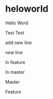 # heloworld
Hello Word

Test Test

add new line

new line


In feature

In master


Master

Feature

